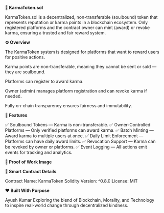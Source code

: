 **🌟 KarmaToken.sol**


KarmaToken.sol is a decentralized, non-transferable (soulbound) token that represents reputation or karma points in a blockchain ecosystem.
Only registered platforms and the contract owner can mint (award) or revoke karma, ensuring a trusted and fair reward system.

**⚙️ Overview**

The KarmaToken system is designed for platforms that want to reward users for positive actions.

Karma points are non-transferable, meaning they cannot be sent or sold — they are soulbound.

Platforms can register to award karma.

Owner (admin) manages platform registration and can revoke karma if needed.

Fully on-chain transparency ensures fairness and immutability.

**🚀 Features**

✅ Soulbound Tokens — Karma is non-transferable.
✅ Owner-Controlled Platforms — Only verified platforms can award karma.
✅ Batch Minting — Award karma to multiple users at once.
✅ Daily Limit Enforcement — Platforms can have daily award limits.
✅ Revocation Support — Karma can be revoked by owner or platforms.
✅ Event Logging — All actions emit events for tracking and analytics.


**📸 Proof of Work Image**




**🧠 Smart Contract Details**

Contract Name: KarmaToken
Solidity Version: ^0.8.0
License: MIT

**❤ Built With Purpose**

Ayush Kumar
Exploring the blend of Blockchain, Morality, and Technology to inspire real-world change through decentralized kindness.


